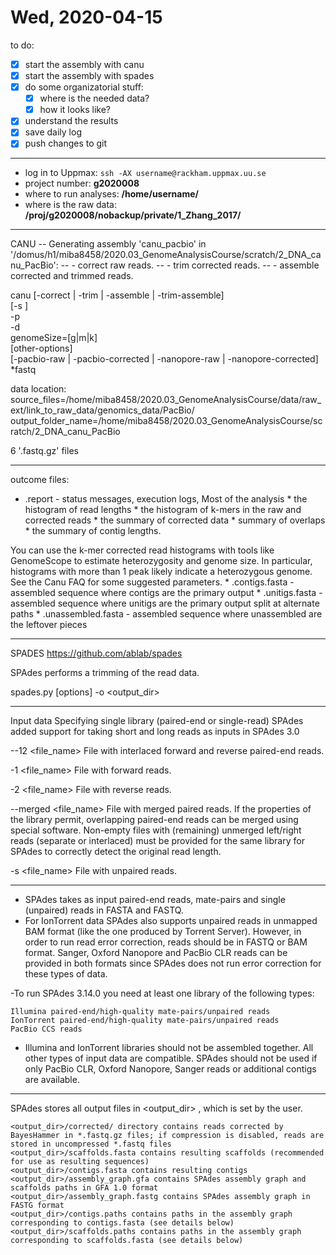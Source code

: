 # Wed, 2020-04-15

to do:  
- [x] start the assembly with canu
- [x] start the assembly with spades
- [x] do some organizatorial stuff:  
    - [x] where is the needed data?  
    - [x] how it looks like?  
- [x] understand the results
- [x] save daily log 
- [x] push changes to git  
***  
- log in to Uppmax: ```ssh -AX username@rackham.uppmax.uu.se```  
- project number: **g2020008**  
- where to run analyses: **/home/username/**  
- where is the raw data: **/proj/g2020008/nobackup/private/1_Zhang_2017/**   
***  
CANU
-- Generating assembly 'canu_pacbio' in '/domus/h1/miba8458/2020.03_GenomeAnalysisCourse/scratch/2_DNA_canu_PacBio':
--    - correct raw reads.
--    - trim corrected reads.
--    - assemble corrected and trimmed reads.

canu [-correct | -trim | -assemble | -trim-assemble] \
  [-s <assembly-specifications-file>] \
   -p <assembly-prefix> \
   -d <assembly-directory> \
   genomeSize=<number>[g|m|k] \
   [other-options] \
   [-pacbio-raw | -pacbio-corrected | -nanopore-raw | -nanopore-corrected] *fastq
    
data location:
source_files=/home/miba8458/2020.03_GenomeAnalysisCourse/data/raw_ext/link_to_raw_data/genomics_data/PacBio/
output_folder_name=/home/miba8458/2020.03_GenomeAnalysisCourse/scratch/2_DNA_canu_PacBio

6 '.fastq.gz' files 
*** 
outcome
files:
  * <prefix>.report - status messages, execution logs, Most of the analysis 
        * the histogram of read lengths
        * the histogram of k-mers in the raw and corrected reads
        * the summary of corrected data 
        * summary of overlaps
        * the summary of contig lengths.

You can use the k-mer corrected read histograms with tools like GenomeScope to estimate heterozygosity and genome size. In particular, histograms with more than 1 peak likely indicate a heterozygous genome. See the Canu FAQ for some suggested parameters.
    * <prefix>.contigs.fasta - assembled sequence where contigs are the primary output
    * <prefix>.unitigs.fasta - assembled sequence where unitigs are the primary output split at alternate paths
    * <prefix>.unassembled.fasta - assembled sequence where unassembled are the leftover pieces

***
    
SPADES
https://github.com/ablab/spades
    
SPAdes performs a trimming of the read data.

spades.py [options] -o <output_dir>
***********
Input data
Specifying single library (paired-end or single-read)
SPAdes added support for taking short and long reads as inputs in SPAdes 3.0
    
--12 <file_name>     File with interlaced forward and reverse paired-end reads.

-1 <file_name>     File with forward reads.

-2 <file_name>     File with reverse reads.

--merged <file_name>     File with merged paired reads. If the properties of the library permit, overlapping paired-end reads can be merged using special software. Non-empty files with (remaining) unmerged left/right reads (separate or interlaced) must be provided for the same library for SPAdes to correctly detect the original read length.

-s <file_name>     File with unpaired reads.    
*********
- SPAdes takes as input paired-end reads, mate-pairs and single (unpaired) reads in FASTA and FASTQ. 
- For IonTorrent data SPAdes also supports unpaired reads in unmapped BAM format (like the one produced by Torrent Server). However, in order to run read error correction, reads should be in FASTQ or BAM format. Sanger, Oxford Nanopore and PacBio CLR reads can be provided in both formats since SPAdes does not run error correction for these types of data.

-To run SPAdes 3.14.0 you need at least one library of the following types:

    Illumina paired-end/high-quality mate-pairs/unpaired reads
    IonTorrent paired-end/high-quality mate-pairs/unpaired reads
    PacBio CCS reads

- Illumina and IonTorrent libraries should not be assembled together. All other types of input data are compatible. SPAdes should not be used if only PacBio CLR, Oxford Nanopore, Sanger reads or additional contigs are available.

********************
SPAdes stores all output files in <output_dir> , which is set by the user.

    <output_dir>/corrected/ directory contains reads corrected by BayesHammer in *.fastq.gz files; if compression is disabled, reads are stored in uncompressed *.fastq files
    <output_dir>/scaffolds.fasta contains resulting scaffolds (recommended for use as resulting sequences)
    <output_dir>/contigs.fasta contains resulting contigs
    <output_dir>/assembly_graph.gfa contains SPAdes assembly graph and scaffolds paths in GFA 1.0 format
    <output_dir>/assembly_graph.fastg contains SPAdes assembly graph in FASTG format
    <output_dir>/contigs.paths contains paths in the assembly graph corresponding to contigs.fasta (see details below)
    <output_dir>/scaffolds.paths contains paths in the assembly graph corresponding to scaffolds.fasta (see details below)

        
        